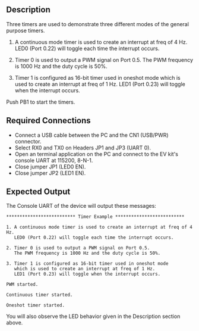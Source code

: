 ## Description

Three timers are used to demonstrate three different modes of the general purpose timers.

1. A continuous mode timer is used to create an interrupt at freq of 4 Hz. LED0 (Port 0.22) will toggle each time the interrupt occurs.

2. Timer 0 is used to output a PWM signal on Port 0.5. The PWM frequency is 1000 Hz and the duty cycle is 50%.

3. Timer 1 is configured as 16-bit timer used in oneshot mode which is used to create an interrupt at freq of 1 Hz. LED1 (Port 0.23) will toggle when the interrupt occurs.

Push PB1 to start the timers.

## Required Connections

-   Connect a USB cable between the PC and the CN1 (USB/PWR) connector.
-   Select RX0 and TX0 on Headers JP1 and JP3 (UART 0).
-   Open an terminal application on the PC and connect to the EV kit's console UART at 115200, 8-N-1.
-   Close jumper JP1 (LED0 EN).
-   Close jumper JP2 (LED1 EN).

## Expected Output

The Console UART of the device will output these messages:

```
************************** Timer Example **************************

1. A continuous mode timer is used to create an interrupt at freq of 4 Hz.
   LED0 (Port 0.22) will toggle each time the interrupt occurs.

2. Timer 0 is used to output a PWM signal on Port 0.5.
   The PWM frequency is 1000 Hz and the duty cycle is 50%.

3. Timer 1 is configured as 16-bit timer used in oneshot mode
   which is used to create an interrupt at freq of 1 Hz.
   LED1 (Port 0.23) will toggle when the interrupt occurs.

PWM started.

Continuous timer started.

Oneshot timer started.
```

You will also observe the LED behavior given in the Description section above.


